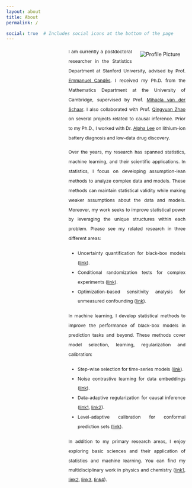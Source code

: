 ```yaml
---
layout: about
title: About
permalink: /

social: true  # Includes social icons at the bottom of the page
---
```

<style>
  /* Overall content container setup */
  .content-area {
   justify-content: space-between; /* Distributes space between sections */
    max-width: 820px;
    margin-left:168px;
  }

  /* Text block settings */
  .text-block {
    flex: 1 0 100%; /* Text takes available space */
    text-align: justify;
    padding-right: 20px; /* Right padding to avoid touching the image */
  }

  /* Image styling */
  .profile-pic {
    float: right; /* Image floats to the right */
    max-width: 35%; /* Maximum width of the image */
    margin-left: 22px; /* Space between the image and text */
     margin-right: 34px;
     margin-top: 11px;
      margin-bottom: 1px;
      height: auto; /* Maintain aspect ratio */
  }

  /* Typography and readability improvements */
  p, li {
    font-size: 0.88em;
    line-height: 2.1em;
  }
  
    nav{
      font-size: 1.1em;
  }
  
  ul {
   line-height: 1.6 px;
    padding-left: 25px;
    list-style: disc;
  }
    
  
    h1 {
    font-size: 1.8em;
    text-align: center;
    padding-top:5px;
     padding-bottom:10px;
  }
  
  
  hr {
    border: none;
    height: 1.5px; /* Adjust thickness */
    background-color: black; /* Change color */
  }
    .center-asterisk {
    display: inline-flex;
    justify-content: center;
    align-items: center;
    width: 25px; /* Adjust width if needed */
  }

</style>

<div class="content-area">
  <img src="../assets/img/prof_pic.jpg" alt="Profile Picture" class="profile-pic">

 <div class="text-block">
    <p>
      I am currently a postdoctoral researcher in the Statistics Department at Stanford University, advised by Prof. <a href="https://candes.su.domains/">Emmanuel Candès</a>.  I received my Ph.D. from the Mathematics Department at the University of Cambridge, supervised by Prof. <a href="https://www.vanderschaar-lab.com/prof-mihaela-van-der-schaar/">Mihaela van der Schaar</a>. I also collaborated with Prof. <a href="http://www.statslab.cam.ac.uk/~qz280/">Qingyuan Zhao</a> on several projects related to causal inference. Prior to my Ph.D., I worked with  Dr. <a href="https://www.alpha-lee.com/alphalee">Alpha Lee</a> on  lithium-ion battery diagnosis and  low-data drug discovery.
    </p>
    <p>
Over the years, my research has spanned statistics, machine learning, and their scientific applications. In statistics, I focus on developing assumption-lean methods to analyze complex data and models. These methods can maintain statistical validity while making weaker assumptions about the data and models. Moreover, my work seeks to improve statistical power by leveraging the unique structures within each problem. Please see my related research in three different areas:
</p>
    <ul>
     <li>Uncertainty quantification for black-box models (<a href="https://arxiv.org/abs/2409.19712">link</a>).</li>
      <li>Conditional randomization tests for complex experiments (<a href="https://arxiv.org/abs/2104.10618">link</a>).</li>
      <li>Optimization-based sensitivity analysis for unmeasured confounding (<a href="https://arxiv.org/abs/2211.04697">link</a>).</li>
    </ul>
  <p>
In machine learning, I develop statistical methods to improve the performance of black-box models in prediction tasks and beyond. These methods cover model selection, learning, regularization and calibration:
</p>
    <ul>
    <li>Step-wise selection for time-series models (<a href="https://proceedings.mlr.press/v108/zhang20f">link</a>).</li>
      <li>Noise contrastive learning for data embeddings (<a href="https://proceedings.mlr.press/v151/zhang22b.html">link</a>).</li>
      <li>Data-adaptive regularization for causal inference (<a href="https://proceedings.mlr.press/v108/zhang20c.html">link1</a>, <a href="https://proceedings.neurips.cc/paper/2020/hash/17b3c7061788dbe82de5abe9f6fe22b3-Abstract.html">link2</a>).</li> 
      <li>Level-adaptive calibration for conformal prediction sets (<a href="https://arxiv.org/abs/2409.19712">link</a>).</li>
    </ul>
    <p>
In addition to my primary research areas, I enjoy exploring basic sciences and their application of statistics and machine learning. You can find my multidisciplinary work in physics and chemistry (<a href="https://www.tandfonline.com/doi/abs/10.1080/00268976.2018.1483535">link1</a>, <a href="https://journals.aps.org/prl/abstract/10.1103/PhysRevLett.124.108301">link2</a>, <a href="https://pubs.rsc.org/en/content/articlehtml/2019/sc/c9sc00616h">link3</a>, <a href="https://www.nature.com/articles/s41467-020-15235-7">link4</a>).
</p>
    </div>
</div>




